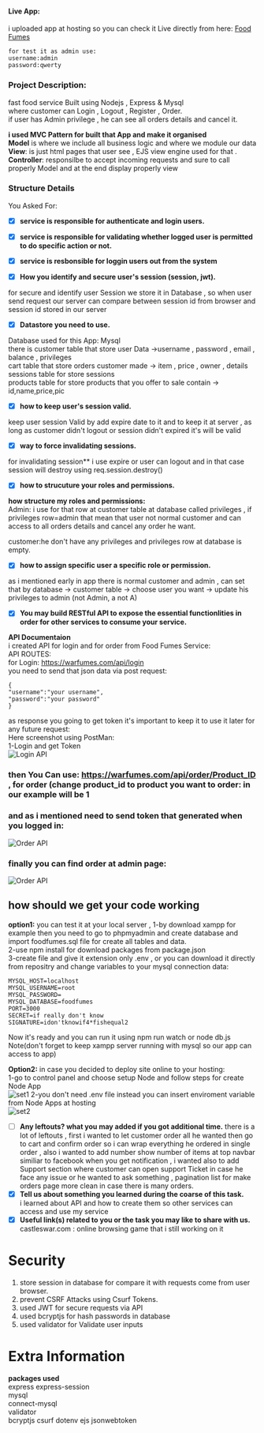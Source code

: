 #### Live App:
i uploaded app at hosting so you can check it Live directly from here:
[Food Fumes](http://warfumes.com)  
```
for test it as admin use:
username:admin
password:qwerty

```

### Project Description:
fast food service Built using Nodejs , Express & Mysql   
where customer can Login , Logout , Register , Order.  
if user has Admin privilege , he can see all orders details and cancel it.  

**i used MVC Pattern for built that App and make it organised**  
**Model** is where we include all business logic and where we module our data  
**View**: is just html pages that user see , EJS view engine used for that . 
**Controller**: responsilbe to accept incoming requests and sure to call properly Model and at the end display properly view  

### Structure Details
You Asked For:
- [x] **service is responsible for authenticate and login users.**
- [x] **service is responsible for validating whether logged user is permitted to do specific action or not.**
- [x] **service is resbonsible for loggin users out from the system**

- [x] **How you identify and secure user's session (session, jwt).**  

for secure and identify user Session we store it in Database , so when user send request our server can compare between session id from browser and session id stored in our server

- [x] **Datastore you need to use.**  

Database used for this App: Mysql  
there is customer table that store user Data ->username , password , email , balance , privileges  
cart table that store orders customer made -> item , price , owner , details  
sessions table for store sessions  
products table for store products that you offer to sale contain -> id,name,price,pic  

- [x] **how to keep user's session valid.**  

keep user session Valid by add expire date to it  and to keep it at server , as long as customer didn't logout or session didn't expired it's will be valid  

- [x] **way to force invalidating sessions.**   

for invalidating session** i use expire or user can logout and in that case session will destroy using req.session.destroy()  

- [x] **how to strucuture your roles and permissions.**   

**how structure my roles and permissions:**  
Admin: i use for that row at customer table at database called privileges , if privileges row=admin that mean that user not normal customer and can access to all orders details and cancel any order he want.  

customer:he don't have any privileges and privileges row at database is empty.  

- [x] **how to assign specific user a specific role or permission.**  
 
as i mentioned early in app there is normal customer and admin , can set that by database -> customer table -> choose user you want -> update his privileges to admin (not Admin, a not A)  

- [x] **You may build RESTful API to expose the essential functionlities in order for other services to consume your service.**  

**API Documentaion**  
i created API for login and for order from Food Fumes Service:  
API ROUTES:  
for Login: https://warfumes.com/api/login  
you need to send that json data via post request:  
```
{  
"username":"your username",
"password":"your password"
}
```
as response you going to get token it's important to keep it to use it later for any future request:  
Here screenshot using PostMan:  
1-Login and get Token  
![Login API](https://warfumes.com/pics/api1.jpeg)  

### then You Can use: https://warfumes.com/api/order/Product_ID , for order (change product_id to product you want to order: in our example will be 1
### and as i mentioned need to send token that generated when you logged in:
![Order API](https://warfumes.com/pics/api2.jpeg) 
### finally you can find order at admin page:
![Order API](https://warfumes.com/pics/api3.jpeg) 

## how should we get your code working  
**option1:** you can test it at your local server , 
1-by download xampp for example then you need to go to phpmyadmin and create database and import foodfumes.sql file 
for create all tables and data.  
2-use npm install for download packages from package.json  
3-create file and give it extension only .env , or you can download it directly from repositry and change variables to your mysql connection data:  
```
MYSQL_HOST=localhost
MYSQL_USERNAME=root
MYSQL_PASSWORD=
MYSQL_DATABASE=foodfumes
PORT=3000
SECRET=if really don't know
SIGNATURE=idon'tknowif4*fishequal2
```  
Now it's ready and you can run it using npm run watch or node db.js 
Note(don't forget to keep xampp server running with mysql so our app can access to app)

**Option2:** in case you decided to deploy site online to your hosting:  
1-go to control panel and choose setup Node and follow steps for create Node App  
![set1](https://warfumes.com/pics/set1.jpeg) 
2-you don't need .env file instead you can insert enviroment variable from Node Apps at hosting  
![set2](https://warfumes.com/pics/set2.jpeg) 




- [ ] **Any leftouts? what you may added if you got additional time.** 
there is a lot of leftouts , first i wanted to let customer order all he wanted then go to cart and confirm order so i can wrap everything he ordered in single order , also i wanted to add number show number of items at top navbar similiar to facebook when you get notification , i wanted also to add Support section where customer can open support Ticket in case he face any issue or he wanted to ask something , pagination list for make orders page more clean in case there is many orders.  
- [x] **Tell us about something you learned during the coarse of this task.**  
i learned about API and how to create them so other services can access and use my service  
- [x] **Useful link(s) related to you or the task you may like to share with us.**  
castleswar.com : online browsing game that i still working on it  
# Security
1. store session in database for compare it with requests come from user browser.
1. prevent CSRF Attacks using Csurf Tokens.
1. used JWT for secure requests via API
1. used bcryptjs for hash passwords in database
1. used validator for Validate user inputs


# Extra Information  

**packages used**  
express 
express-session  
mysql  
connect-mysql  
validator  
bcryptjs
csurf
dotenv
ejs
jsonwebtoken  








